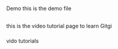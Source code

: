 #
Demo
this is the demo file 
##
this is the video tutorial page to learn Gitgi  
###
vido tutorials 